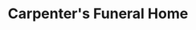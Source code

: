 ---
title: "Carpenter's Funeral Home"
url: /corning/carpenters-funeral-home/
shop: funeral directors
---